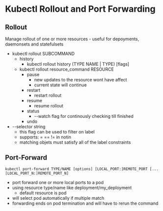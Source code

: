 # Kubectl Rollout and Port Forwarding

## Rollout
Manage rollout of one or more resources
    - useful for depoyments, daemonsets and statefulsets
- kubectl rollout SUBCOMMAND
    - history
        - kubectl rollout history (TYPE NAME | TYPE) [flags]
    - kubectl rollout resource_command RESOURCE
        - pause
            - new updates to the resource wont have affect
            - current state will continue
        - restart
            - restart rollout
        - resume
            - resume rollout
        - status
            - --watch flag for continously checking till finished
        - undo
- --selector string
    - this flag can be used to filter on label
    - supports: = == != in notin
    - matching objets must satisfy all of the label constraints

## Port-Forward
```
kubectl port-forward TYPE/NAME [options] [LOCAL_PORT:]REMOTE_PORT [...[LOCAL_PORT_N:]REMOTE_PORT_N]
```

- port forward one or more local ports to a pod
- using resource type/name like deployment/my_deployment
    - default resource is pod
- will select pod automatically if multiple match
- forwarding ends on pod termination and will have to rerun the command
